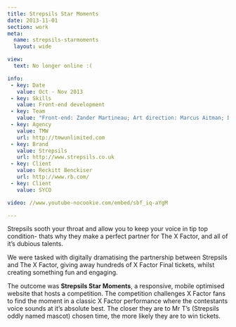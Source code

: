 ```yaml
---
title: Strepsils Star Moments
date: 2013-11-01
section: work
meta:
  name: strepsils-starmoments
  layout: wide

view:
  text: No longer online :(

info:
 - key: Date
   value: Oct - Nov 2013
 - key: Skills
   value: Front-end development
 - key: Team
   value: "Front-end: Zander Martineau; Art direction: Marcus Aitman; Design: Robert Sinderman"
 - key: Agency
   value: TMW
   url: http://tmwunlimited.com
 - key: Brand
   value: Strepsils
   url: http://www.strepsils.co.uk
 - key: Client
   value: Reckitt Benckiser
   url: http://www.rb.com/
 - key: Client
   value: SYCO

video: //www.youtube-nocookie.com/embed/sbf_iq-aYgM

---
```

Strepsils sooth your throat and allow you to keep your voice in tip top condition- thats why they make a perfect partner for The X Factor, and all of it’s dubious talents.

We were tasked with digitally dramatising the partnership between Strepsils and The X Factor, giving away hundreds of X Factor Final tickets, whilst creating something fun and engaging.

The outcome was **Strepsils Star Moments**, a responsive, mobile optimised website that hosts a competition. The competition challenges X Factor fans to find the moment in a classic X Factor performance where the contestants voice sounds at it’s absolute best. The closer they are to Mr T’s (Strepsils oddly named mascot) chosen time, the more likely they are to win tickets.
